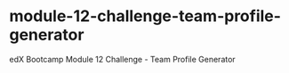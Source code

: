 # module-12-challenge-team-profile-generator
edX Bootcamp Module 12 Challenge - Team Profile Generator
